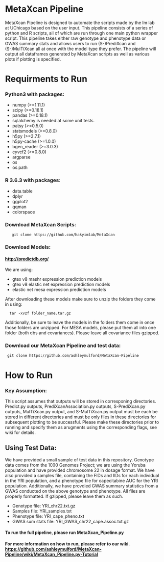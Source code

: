 # MetaXcan Pipeline
MetaXcan Pipeline is designed to automate the scripts made by the Im lab at UChicago based on the user input. This pipeline consists of a series of python and R scripts, all of which are run through one main python wrapper script. This pipeline takes either raw genotype and phenotype data or GWAS summary stats and allows users to run (S-)PrediXcan and (S-)MulTiXcan all at once with the model type they prefer. The pipeline will output all dataframes generated by MetaXcan scripts as well as various plots if plotting is specified. 

# Requirments to Run
### Python3 with packages:
- numpy (>=1.11.1)
- scipy (>=0.18.1)
- pandas (>=0.18.1)
- sqlalchemy is needed at some unit tests.
- patsy (>=0.5.0)
- statsmodels (>=0.8.0)
- h5py (>=2.7.1)
- h5py-cache (>=1.0.0)
- bgen_reader (>=3.0.3)
- cyvcf2 (>=0.8.0)
- argparse
- os
- os.path

### R 3.6.3 with packages:
- data.table
- dplyr
- ggplot2
- qqman
- colorspace

### Download MetaXcan Scripts:
 
       git clone https://github.com/hakyimlab/MetaXcan
       
### Download Models:
#### http://predictdb.org/
We are using:
- gtex v8 mashr expression prediction models
- gtex v8 elastic net expression prediction models
- elastic net mesa expression prediction models

After downloading these models make sure to unzip the folders they come in using:

      tar -xvzf folder_name.tar.gz
      
Additionally, be sure to leave the models in the folders them come in once those folders are unzipped. For MESA models, please put them all into one folder (both dbs and covariances). Please leave all covariance files gzipped. 

### Download our MetaXcan Pipeline and test data:

     git clone https://github.com/ashleymulford/MetaXcan-Pipeline

    
# How to Run
### Key Assumption:
This script assumes that outputs will be stored in corresponing directories. Predict.py outputs, PrediXcanAssociation.py outputs, S-PrediXcan.py outputs, MulTiXcan.py output, and S-MulTiXcan.py output must be each be stored in different directories and must be only files in these directories for subsequent plotting to be successful. Please make these directories prior to running and specify them as arugments using the corresponding flags, see wiki for details.

## Using Test Data:
We have provided a small sample of test data in this repository. Genotype data comes from the 1000 Genomes Project; we are using the Yoruba population and have provided chromosome 22 in dosage format. We have also provided a samples file, containing the FIDs and IIDs for each individual in the YRI population, and a phenotype file for capecitabine AUC for the YRI population. Additionally, we have provdied GWAS summary statistics from a GWAS conducted on the above genotype and phenotype. All files are properly formatted. If gzipped, please leave them as such.
- Genotype file: YRI_chr22.txt.gz
- Samples file: YRI_samples.txt
- Phenotype file: YRI_cape_pheno.txt
- GWAS sum stats file: YRI_GWAS_chr22_cape.assoc.txt.gz

#### To run the full pipeline, please run MetaXcan_Pipeline.py
#### For more information on how to run, please refer to our wiki. https://github.com/ashleymulford/MetaXcan-Pipeline/wiki/MetaXcan_Pipeline.py-Tutorial


